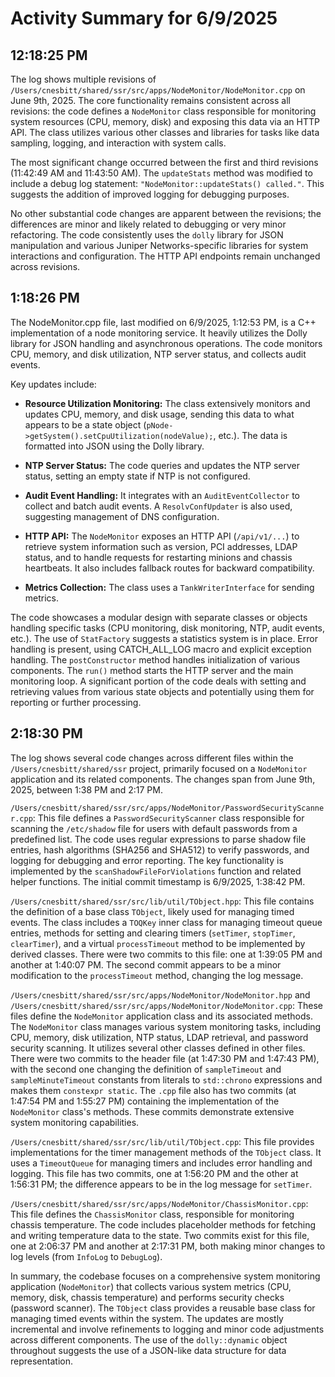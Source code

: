 # Activity Summary for 6/9/2025

## 12:18:25 PM
The log shows multiple revisions of `/Users/cnesbitt/shared/ssr/src/apps/NodeMonitor/NodeMonitor.cpp` on June 9th, 2025.  The core functionality remains consistent across all revisions: the code defines a `NodeMonitor` class responsible for monitoring system resources (CPU, memory, disk) and exposing this data via an HTTP API.  The class utilizes various other classes and libraries for tasks like data sampling, logging, and interaction with system calls.

The most significant change occurred between the first and third revisions (11:42:49 AM and 11:43:50 AM).  The `updateStats` method was modified to include a debug log statement: `"NodeMonitor::updateStats() called."`.  This suggests the addition of improved logging for debugging purposes.


No other substantial code changes are apparent between the revisions; the differences are minor and likely related to debugging or very minor refactoring.  The code consistently uses the `dolly` library for JSON manipulation and various Juniper Networks-specific libraries for system interactions and configuration.  The HTTP API endpoints remain unchanged across revisions.


## 1:18:26 PM
The NodeMonitor.cpp file, last modified on 6/9/2025, 1:12:53 PM,  is a C++ implementation of a node monitoring service.  It heavily utilizes the Dolly library for JSON handling and asynchronous operations.  The code monitors CPU, memory, and disk utilization, NTP server status, and collects audit events.

Key updates include:

* **Resource Utilization Monitoring:**  The class extensively monitors and updates CPU, memory, and disk usage, sending this data to what appears to be a state object (`pNode->getSystem().setCpuUtilization(nodeValue);`, etc.).  The data is formatted into JSON using the Dolly library.

* **NTP Server Status:** The code queries and updates the NTP server status, setting an empty state if NTP is not configured.

* **Audit Event Handling:** It integrates with an `AuditEventCollector` to collect and batch audit events.  A `ResolvConfUpdater` is also used, suggesting management of DNS configuration.

* **HTTP API:** The `NodeMonitor` exposes an HTTP API (`/api/v1/...`) to retrieve system information such as version, PCI addresses, LDAP status, and to handle requests for restarting minions and chassis heartbeats.  It also includes fallback routes for backward compatibility.

* **Metrics Collection:** The class uses a `TankWriterInterface` for sending metrics.


The code showcases a modular design with separate classes or objects handling specific tasks (CPU monitoring, disk monitoring, NTP, audit events, etc.).  The use of `StatFactory` suggests a statistics system is in place.  Error handling is present, using CATCH_ALL_LOG macro and explicit exception handling. The `postConstructor` method handles initialization of various components.  The `run()` method starts the HTTP server and the main monitoring loop.  A significant portion of the code deals with setting and retrieving values from various state objects and potentially using them for reporting or further processing.


## 2:18:30 PM
The log shows several code changes across different files within the `/Users/cnesbitt/shared/ssr` project, primarily focused on a `NodeMonitor` application and its related components.  The changes span from June 9th, 2025, between 1:38 PM and 2:17 PM.


`/Users/cnesbitt/shared/ssr/src/apps/NodeMonitor/PasswordSecurityScanner.cpp`: This file defines a `PasswordSecurityScanner` class responsible for scanning the `/etc/shadow` file for users with default passwords from a predefined list.  The code uses regular expressions to parse shadow file entries, hash algorithms (SHA256 and SHA512) to verify passwords, and logging for debugging and error reporting. The key functionality is implemented by the `scanShadowFileForViolations` function and related helper functions.  The initial commit timestamp is 6/9/2025, 1:38:42 PM.


`/Users/cnesbitt/shared/ssr/src/lib/util/TObject.hpp`: This file contains the definition of a base class `TObject`, likely used for managing timed events.  The class includes a `TOQKey` inner class for managing timeout queue entries, methods for setting and clearing timers (`setTimer`, `stopTimer`, `clearTimer`), and a virtual `processTimeout` method to be implemented by derived classes.  There were two commits to this file: one at 1:39:05 PM and another at 1:40:07 PM. The second commit appears to be a minor modification to the `processTimeout` method, changing the log message.


`/Users/cnesbitt/shared/ssr/src/apps/NodeMonitor/NodeMonitor.hpp` and `/Users/cnesbitt/shared/ssr/src/apps/NodeMonitor/NodeMonitor.cpp`: These files define the `NodeMonitor` application class and its associated methods. The `NodeMonitor` class manages various system monitoring tasks, including CPU, memory, disk utilization, NTP status, LDAP retrieval, and password security scanning. It utilizes several other classes defined in other files. There were two commits to the header file (at 1:47:30 PM and 1:47:43 PM), with the second one changing the definition of `sampleTimeout` and `sampleMinuteTimeout` constants from literals to `std::chrono` expressions and makes them `constexpr static`. The `.cpp` file also has two commits (at 1:47:54 PM and 1:55:27 PM) containing the implementation of the  `NodeMonitor` class's methods.  These commits demonstrate extensive system monitoring capabilities.


`/Users/cnesbitt/shared/ssr/src/lib/util/TObject.cpp`:  This file provides implementations for the timer management methods of the `TObject` class. It uses a `TimeoutQueue` for managing timers and includes error handling and logging. This file has two commits, one at 1:56:20 PM and the other at 1:56:31 PM; the difference appears to be in the log message for `setTimer`.


`/Users/cnesbitt/shared/ssr/src/apps/NodeMonitor/ChassisMonitor.cpp`: This file defines the `ChassisMonitor` class, responsible for monitoring chassis temperature. The code includes placeholder methods for fetching and writing temperature data to the state.  Two commits exist for this file, one at 2:06:37 PM and another at 2:17:31 PM, both making minor changes to log levels (from `InfoLog` to `DebugLog`).


In summary, the codebase focuses on a comprehensive system monitoring application (`NodeMonitor`) that collects various system metrics (CPU, memory, disk, chassis temperature) and performs security checks (password scanner).  The `TObject` class provides a reusable base class for managing timed events within the system.  The updates are mostly incremental and involve refinements to logging and minor code adjustments across different components.  The use of the `dolly::dynamic` object throughout suggests the use of a JSON-like data structure for data representation.
